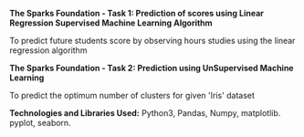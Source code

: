 **The Sparks Foundation - Task 1: Prediction of scores using Linear Regression Supervised Machine Learning Algorithm**

To predict future students score by observing hours studies using the linear regression algorithm

**The Sparks Foundation - Task 2: Prediction using UnSupervised Machine Learning**

To predict the optimum number of clusters for given 'Iris' dataset

**Technologies and Libraries Used:**
Python3, Pandas, Numpy, matplotlib. pyplot, seaborn.

